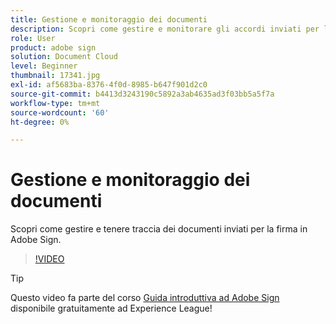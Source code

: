 ```yaml
---
title: Gestione e monitoraggio dei documenti
description: Scopri come gestire e monitorare gli accordi inviati per la firma
role: User
product: adobe sign
solution: Document Cloud
level: Beginner
thumbnail: 17341.jpg
exl-id: af5683ba-8376-4f0d-8985-b647f901d2c0
source-git-commit: b4413d3243190c5892a3ab4635ad3f03bb5a5f7a
workflow-type: tm+mt
source-wordcount: '60'
ht-degree: 0%

---
```


# Gestione e monitoraggio dei documenti

Scopri come gestire e tenere traccia dei documenti inviati per la firma in Adobe Sign.

>[!VIDEO](https://video.tv.adobe.com/v/17341?hidetitle=true)

>[!TIP]
>
>Questo video fa parte del corso [Guida introduttiva ad Adobe Sign](https://experienceleague.adobe.com/?recommended=Sign-U-1-2020.1) disponibile gratuitamente ad Experience League!
